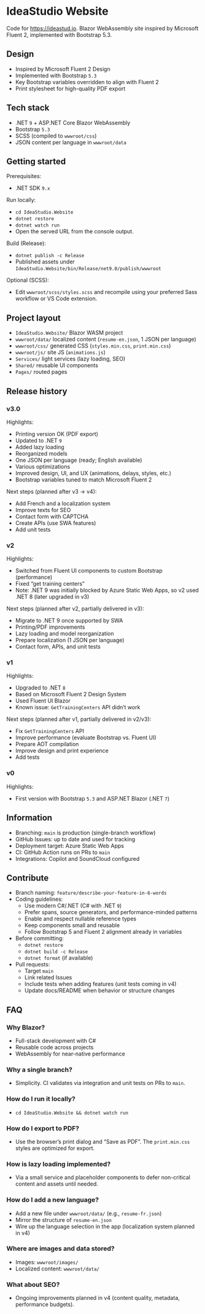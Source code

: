# IdeaStudio Website

Code for https://ideastud.io. Blazor WebAssembly site inspired by Microsoft Fluent 2, implemented with Bootstrap 5.3.

## Design

- Inspired by Microsoft Fluent 2 Design
- Implemented with Bootstrap `5.3`
- Key Bootstrap variables overridden to align with Fluent 2
- Print stylesheet for high-quality PDF export

## Tech stack

- .NET `9` + ASP.NET Core Blazor WebAssembly
- Bootstrap `5.3`
- SCSS (compiled to `wwwroot/css`)
- JSON content per language in `wwwroot/data`

## Getting started

Prerequisites:

- .NET SDK `9.x`

Run locally:

- `cd IdeaStudio.Website`
- `dotnet restore`
- `dotnet watch run`
- Open the served URL from the console output.

Build (Release):

- `dotnet publish -c Release`
- Published assets under `IdeaStudio.Website/bin/Release/net9.0/publish/wwwroot`

Optional (SCSS):

- Edit `wwwroot/scss/styles.scss` and recompile using your preferred Sass workflow or VS Code extension.

## Project layout

- `IdeaStudio.Website/` Blazor WASM project
- `wwwroot/data/` localized content (`resume-en.json`, 1 JSON per language)
- `wwwroot/css/` generated CSS (`styles.min.css`, `print.min.css`)
- `wwwroot/js/` site JS (`animations.js`)
- `Services/` light services (lazy loading, SEO)
- `Shared/` reusable UI components
- `Pages/` routed pages

## Release history

### v3.0

Highlights:

- Printing version OK (PDF export)
- Updated to .NET `9`
- Added lazy loading
- Reorganized models
- One JSON per language (ready; English available)
- Various optimizations
- Improved design, UI, and UX (animations, delays, styles, etc.)
- Bootstrap variables tuned to match Microsoft Fluent 2

Next steps (planned after v3 → v4):

- Add French and a localization system
- Improve texts for SEO
- Contact form with CAPTCHA
- Create APIs (use SWA features)
- Add unit tests

### v2

Highlights:

- Switched from Fluent UI components to custom Bootstrap (performance)
- Fixed “get training centers”
- Note: .NET 9 was initially blocked by Azure Static Web Apps, so v2 used .NET 8 (later upgraded in v3)

Next steps (planned after v2, partially delivered in v3):

- Migrate to .NET 9 once supported by SWA
- Printing/PDF improvements
- Lazy loading and model reorganization
- Prepare localization (1 JSON per language)
- Contact form, APIs, and unit tests

### v1

Highlights:

- Upgraded to .NET `8`
- Based on Microsoft Fluent 2 Design System
- Used Fluent UI Blazor
- Known issue: `GetTrainingCenters` API didn’t work

Next steps (planned after v1, partially delivered in v2/v3):

- Fix `GetTrainingCenters` API
- Improve performance (evaluate Bootstrap vs. Fluent UI)
- Prepare AOT compilation
- Improve design and print experience
- Add tests

### v0

Highlights:

- First version with Bootstrap `5.3` and ASP.NET Blazor (.NET `7`)

## Information

- Branching: `main` is production (single-branch workflow)
- GitHub Issues: up to date and used for tracking
- Deployment target: Azure Static Web Apps
- CI: GitHub Action runs on PRs to `main`
- Integrations: Copilot and SoundCloud configured

## Contribute

- Branch naming: `feature/describe-your-feature-in-6-words`
- Coding guidelines:
  - Use modern C#/.NET (C# with .NET `9`)
  - Prefer spans, source generators, and performance-minded patterns
  - Enable and respect nullable reference types
  - Keep components small and reusable
  - Follow Bootstrap 5 and Fluent 2 alignment already in variables
- Before committing:
  - `dotnet restore`
  - `dotnet build -c Release`
  - `dotnet format` (if available)
- Pull requests:
  - Target `main`
  - Link related Issues
  - Include tests when adding features (unit tests coming in v4)
  - Update docs/README when behavior or structure changes

## FAQ

### Why Blazor?

- Full-stack development with C#
- Reusable code across projects
- WebAssembly for near-native performance

### Why a single branch?

- Simplicity. CI validates via integration and unit tests on PRs to `main`.

### How do I run it locally?

- `cd IdeaStudio.Website && dotnet watch run`

### How do I export to PDF?

- Use the browser’s print dialog and “Save as PDF”. The `print.min.css` styles are optimized for export.

### How is lazy loading implemented?

- Via a small service and placeholder components to defer non-critical content and assets until needed.

### How do I add a new language?

- Add a new file under `wwwroot/data/` (e.g., `resume-fr.json`)
- Mirror the structure of `resume-en.json`
- Wire up the language selection in the app (localization system planned in v4)

### Where are images and data stored?

- Images: `wwwroot/images/`
- Localized content: `wwwroot/data/`

### What about SEO?

- Ongoing improvements planned in v4 (content quality, metadata, performance budgets).
